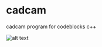 # cadcam
cadcam program for codeblocks c++ 

![alt text](https://raw.githubusercontent.com/grotius-cnc/cadcam/master/gui.png)
